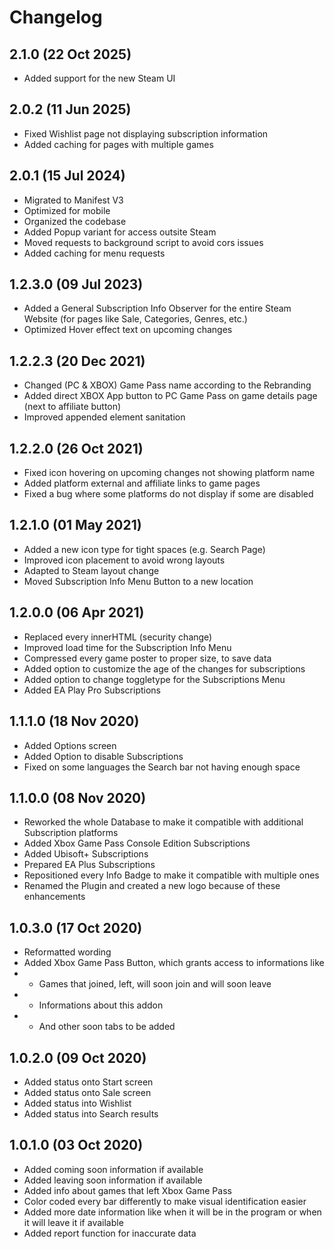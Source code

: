 # Changelog

## 2.1.0 (22 Oct 2025)
- Added support for the new Steam UI

## 2.0.2 (11 Jun 2025)
- Fixed Wishlist page not displaying subscription information
- Added caching for pages with multiple games

## 2.0.1 (15 Jul 2024)
- Migrated to Manifest V3
- Optimized for mobile
- Organized the codebase
- Added Popup variant for access outsite Steam
- Moved requests to background script to avoid cors issues
- Added caching for menu requests

## 1.2.3.0 (09 Jul 2023)

- Added a General Subscription Info Observer for the entire Steam Website (for pages like Sale, Categories, Genres, etc.)
- Optimized Hover effect text on upcoming changes

## 1.2.2.3 (20 Dec 2021)

- Changed (PC & XBOX) Game Pass name according to the Rebranding
- Added direct XBOX App button to PC Game Pass on game details page (next to affiliate button)
- Improved appended element sanitation

## 1.2.2.0 (26 Oct 2021)

- Fixed icon hovering on upcoming changes not showing platform name
- Added platform external and affiliate links to game pages
- Fixed a bug where some platforms do not display if some are disabled

## 1.2.1.0 (01 May 2021)

- Added a new icon type for tight spaces (e.g. Search Page)
- Improved icon placement to avoid wrong layouts
- Adapted to Steam layout change
- Moved Subscription Info Menu Button to a new location

## 1.2.0.0 (06 Apr 2021)

- Replaced every innerHTML (security change)
- Improved load time for the Subscription Info Menu
- Compressed every game poster to proper size, to save data
- Added option to customize the age of the changes for subscriptions
- Added option to change toggletype for the Subscriptions Menu
- Added EA Play Pro Subscriptions

## 1.1.1.0 (18 Nov 2020)

- Added Options screen
- Added Option to disable Subscriptions
- Fixed on some languages the Search bar not having enough space

## 1.1.0.0 (08 Nov 2020)

- Reworked the whole Database to make it compatible with additional Subscription platforms
- Added Xbox Game Pass Console Edition Subscriptions
- Added Ubisoft+ Subscriptions
- Prepared EA Plus Subscriptions
- Repositioned every Info Badge to make it compatible with multiple ones
- Renamed the Plugin and created a new logo because of these enhancements

## 1.0.3.0 (17 Oct 2020)

- Reformatted wording
- Added Xbox Game Pass Button, which grants access to informations like
- - Games that joined, left, will soon join and will soon leave
- - Informations about this addon
- - And other soon tabs to be added

## 1.0.2.0 (09 Oct 2020)

- Added status onto Start screen
- Added status onto Sale screen
- Added status into Wishlist
- Added status into Search results

## 1.0.1.0 (03 Oct 2020)

- Added coming soon information if available
- Added leaving soon information if available
- Added info about games that left Xbox Game Pass
- Color coded every bar differently to make visual identification easier
- Added more date information like when it will be in the program or when it will leave it if available
- Added report function for inaccurate data